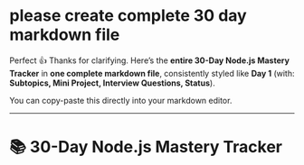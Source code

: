 

# please create complete 30 day markdown file

Perfect 👍 Thanks for clarifying.
Here’s the **entire 30-Day Node.js Mastery Tracker** in **one complete markdown file**, consistently styled like **Day 1** (with: **Subtopics, Mini Project, Interview Questions, Status**).

You can copy-paste this directly into your markdown editor.

***

# 📚 30-Day Node.js Mastery Tracker
